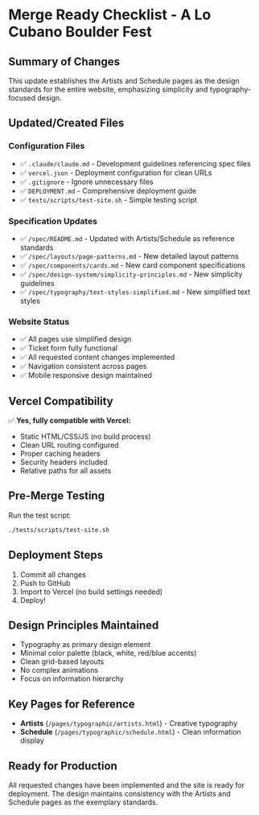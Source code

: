 # Merge Ready Checklist - A Lo Cubano Boulder Fest

## Summary of Changes

This update establishes the Artists and Schedule pages as the design standards for the entire website, emphasizing simplicity and typography-focused design.

## Updated/Created Files

### Configuration Files

- ✅ `.claude/claude.md` - Development guidelines referencing spec files
- ✅ `vercel.json` - Deployment configuration for clean URLs
- ✅ `.gitignore` - Ignore unnecessary files
- ✅ `DEPLOYMENT.md` - Comprehensive deployment guide
- ✅ `tests/scripts/test-site.sh` - Simple testing script

### Specification Updates

- ✅ `/spec/README.md` - Updated with Artists/Schedule as reference standards
- ✅ `/spec/layouts/page-patterns.md` - New detailed layout patterns
- ✅ `/spec/components/cards.md` - New card component specifications
- ✅ `/spec/design-system/simplicity-principles.md` - New simplicity guidelines
- ✅ `/spec/typography/text-styles-simplified.md` - New simplified text styles

### Website Status

- ✅ All pages use simplified design
- ✅ Ticket form fully functional
- ✅ All requested content changes implemented
- ✅ Navigation consistent across pages
- ✅ Mobile responsive design maintained

## Vercel Compatibility

✅ **Yes, fully compatible with Vercel:**

- Static HTML/CSS/JS (no build process)
- Clean URL routing configured
- Proper caching headers
- Security headers included
- Relative paths for all assets

## Pre-Merge Testing

Run the test script:

```bash
./tests/scripts/test-site.sh
```

## Deployment Steps

1. Commit all changes
2. Push to GitHub
3. Import to Vercel (no build settings needed)
4. Deploy!

## Design Principles Maintained

- Typography as primary design element
- Minimal color palette (black, white, red/blue accents)
- Clean grid-based layouts
- No complex animations
- Focus on information hierarchy

## Key Pages for Reference

- **Artists** (`/pages/typographic/artists.html`) - Creative typography
- **Schedule** (`/pages/typographic/schedule.html`) - Clean information display

## Ready for Production

All requested changes have been implemented and the site is ready for deployment. The design maintains consistency with the Artists and Schedule pages as the exemplary standards.
